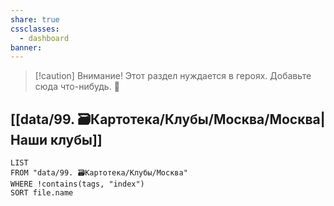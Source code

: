 ```yaml
---
share: true
cssclasses:
  - dashboard
banner: 
---
```


> [!caution] Внимание!
> Этот раздел нуждается в героях.
> Добавьте сюда что-нибудь. 🥺

## [[data/99. 🗃️Картотека/Клубы/Москва/Москва|Наши клубы]]
```dataview
LIST
FROM "data/99. 🗃️Картотека/Клубы/Москва"
WHERE !contains(tags, "index")
SORT file.name
```
